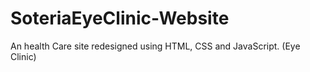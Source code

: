 # SoteriaEyeClinic-Website
An health Care site redesigned using HTML, CSS and JavaScript. (Eye Clinic)
